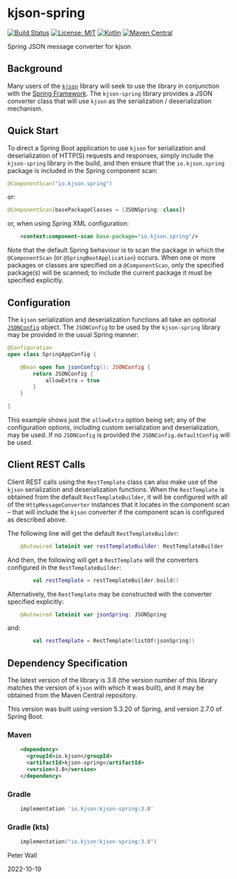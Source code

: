 # kjson-spring

[![Build Status](https://travis-ci.com/pwall567/kjson-spring.svg?branch=main)](https://travis-ci.com/github/pwall567/kjson-spring)
[![License: MIT](https://img.shields.io/badge/License-MIT-yellow.svg)](https://opensource.org/licenses/MIT)
[![Kotlin](https://img.shields.io/static/v1?label=Kotlin&message=v1.6.10&color=7f52ff&logo=kotlin&logoColor=7f52ff)](https://github.com/JetBrains/kotlin/releases/tag/v1.6.10)
[![Maven Central](https://img.shields.io/maven-central/v/io.kjson/kjson-spring?label=Maven%20Central)](https://search.maven.org/search?q=g:%22io.kjson%22%20AND%20a:%22kjson-spring%22)

Spring JSON message converter for kjson

## Background

Many users of the [`kjson`](https://github.com/pwall567/kjson) library will seek to use the library in conjunction with
the [Spring Framework](https://spring.io/projects/spring-framework).
The `kjson-spring` library provides a JSON converter class that will use `kjson` as the serialization / deserialization
mechanism.

## Quick Start

To direct a Spring Boot application to use `kjson` for serialization and deserialization of HTTP(S) requests and
responses, simply include the `kjson-spring` library in the build, and then ensure that the `io.kjson.spring` package is
included in the Spring component scan:
```kotlin
@ComponentScan("io.kjson.spring")
```
or:
```kotlin
@ComponentScan(basePackageClasses = [JSONSpring::class])
```
or, when using Spring XML configuration:
```xml
    <context:component-scan base-package="io.kjson.spring"/>
```
Note that the default Spring behaviour is to scan the package in which the `@ComponentScan`
(or `@SpringBootApplication`) occurs.
When one or more packages or classes are specified on a `@ComponentScan`, only the specified package(s) will be scanned;
to include the current package it must be specified explicitly.

## Configuration

The `kjson` serialization and deserialization functions all take an optional
[`JSONConfig`](https://github.com/pwall567/kjson/blob/main/USERGUIDE.md#configuration) object.
The `JSONConfig` to be used by the `kjson-spring` library may be provided in the usual Spring manner:
```kotlin
@Configuration
open class SpringAppConfig {

    @Bean open fun jsonConfig(): JSONConfig {
        return JSONConfig {
            allowExtra = true
        }
    }

}
```
This example shows just the `allowExtra` option being set; any of the configuration options, including custom
serialization and deserialization, may be used.
If no `JSONConfig` is provided the `JSONConfig.defaultConfig` will be used.

## Client REST Calls

Client REST calls using the `RestTemplate` class can also make use of the `kjson` serialization and deserialization
functions.
When the `RestTemplate` is obtained from the default `RestTemplateBuilder`, it will be configured with all of the
`HttpMessageConverter` instances that it locates in the component scan &ndash; that will include the `kjson`
converter if the component scan is configured as described above.

The following line will get the default `RestTemplateBuilder`:
```kotlin
    @Autowired lateinit var restTemplateBuilder: RestTemplateBuilder
```
And then, the following will get a `RestTemplate` will the converters configured in the `RestTemplateBuilder`:
```kotlin
        val restTemplate = restTemplateBuilder.build()
```

Alternatively, the `RestTemplate` may be constructed with the converter specified explicitly:
```kotlin
    @Autowired lateinit var jsonSpring: JSONSpring
```
and:
```kotlin
        val restTemplate = RestTemplate(listOf(jsonSpring))
```

## Dependency Specification

The latest version of the library is 3.8 (the version number of this library matches the version of `kjson` with which
it was built), and it may be obtained from the Maven Central repository.

This version was built using version 5.3.20 of Spring, and version 2.7.0 of Spring Boot.

### Maven
```xml
    <dependency>
      <groupId>io.kjson</groupId>
      <artifactId>kjson-spring</artifactId>
      <version>3.8</version>
    </dependency>
```
### Gradle
```groovy
    implementation 'io.kjson:kjson-spring:3.8'
```
### Gradle (kts)
```kotlin
    implementation("io.kjson:kjson-spring:3.8")
```

Peter Wall

2022-10-19
